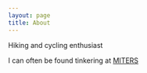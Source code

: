 ```yaml
---
layout: page
title: About
---
```


Hiking and cycling enthusiast

I can often be found tinkering at [MITERS](http://miters.mit.edu)

